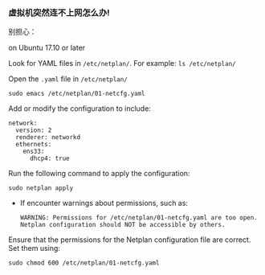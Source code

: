 
### 虚拟机突然连不上网怎么办!
别担心：

on Ubuntu 17.10 or later

Look for YAML files in `/etc/netplan/`. For example:
`ls /etc/netplan/`

Open the `.yaml` file in `/etc/netplan/`

`sudo emacs /etc/netplan/01-netcfg.yaml`

Add or modify the configuration to include:
```
network:
  version: 2
  renderer: networkd
  ethernets:
    ens33:
      dhcp4: true

```

Run the following command to apply the configuration:

`sudo netplan apply`


- If encounter warnings about permissions, such as:
    

    `WARNING: Permissions for /etc/netplan/01-netcfg.yaml are too open. Netplan configuration should NOT be accessible by others.`
    
 Ensure that the permissions for the Netplan configuration file are correct. Set them using:

`sudo chmod 600 /etc/netplan/01-netcfg.yaml`

